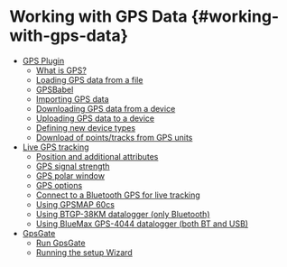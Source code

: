 # Working with GPS Data {#working-with-gps-data}

-   <a href="plugins_gps.html" class="reference internal">GPS Plugin</a>
    -   <a href="plugins_gps.html#what-is-gps" class="reference internal">What is GPS?</a>
    -   <a href="plugins_gps.html#loading-gps-data-from-a-file" class="reference internal">Loading GPS data from a file</a>
    -   <a href="plugins_gps.html#gpsbabel" class="reference internal">GPSBabel</a>
    -   <a href="plugins_gps.html#importing-gps-data" class="reference internal">Importing GPS data</a>
    -   <a href="plugins_gps.html#downloading-gps-data-from-a-device" class="reference internal">Downloading GPS data from a device</a>
    -   <a href="plugins_gps.html#uploading-gps-data-to-a-device" class="reference internal">Uploading GPS data to a device</a>
    -   <a href="plugins_gps.html#defining-new-device-types" class="reference internal">Defining new device types</a>
    -   <a href="plugins_gps.html#download-of-points-tracks-from-gps-units" class="reference internal">Download of points/tracks from GPS units</a>
-   <a href="live_GPS_tracking.html" class="reference internal">Live GPS tracking</a>
    -   <a href="live_GPS_tracking.html#position-and-additional-attributes" class="reference internal">Position and additional attributes</a>
    -   <a href="live_GPS_tracking.html#gps-signal-strength" class="reference internal">GPS signal strength</a>
    -   <a href="live_GPS_tracking.html#gps-polar-window" class="reference internal">GPS polar window</a>
    -   <a href="live_GPS_tracking.html#gps-options" class="reference internal">GPS options</a>
    -   <a href="live_GPS_tracking.html#connect-to-a-bluetooth-gps-for-live-tracking" class="reference internal">Connect to a Bluetooth GPS for live tracking</a>
    -   <a href="live_GPS_tracking.html#using-gpsmap-60cs" class="reference internal">Using GPSMAP 60cs</a>
    -   <a href="live_GPS_tracking.html#using-btgp-38km-datalogger-only-bluetooth" class="reference internal">Using BTGP-38KM datalogger (only Bluetooth)</a>
    -   <a href="live_GPS_tracking.html#using-bluemax-gps-4044-datalogger-both-bt-and-usb" class="reference internal">Using BlueMax GPS-4044 datalogger (both BT and USB)</a>
-   <a href="gpsgate.html" class="reference internal">GpsGate</a>
    -   <a href="gpsgate.html#run-gpsgate" class="reference internal">Run GpsGate</a>
    -   <a href="gpsgate.html#running-the-setup-wizard" class="reference internal">Running the setup Wizard</a>




